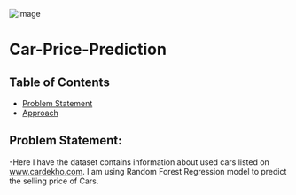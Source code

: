 

![image](https://user-images.githubusercontent.com/55452866/107490496-f8a5db00-6baf-11eb-8e6a-ba4740f2714b.png)

# Car-Price-Prediction
## Table of Contents
* [Problem Statement](#Problem-Statement)
* [Approach](#Approach)



## Problem Statement:
-Here I have the dataset contains information about used cars listed on www.cardekho.com. I am using Random Forest Regression model to predict the selling price of Cars.

